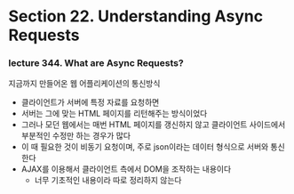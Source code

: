 # Section 22. Understanding Async Requests

### lecture 344. What are Async Requests?

지금까지 만들어온 웹 어플리케이션의 통신방식
* 클라이언트가 서버에 특정 자료를 요청하면
* 서버는 그에 맞는 HTML 페이지를 리턴해주는 방식이었다
* 그러나 모던 웹에서는 매번 HTML 페이지를 갱신하지 않고 클라이언트 사이드에서 부분적인 수정만 하는 경우가 많다
* 이 때 필요한 것이 비동기 요청이며, 주로 json이라는 데이터 형식으로 서버와 통신한다
* AJAX를 이용해서 클라이언트 측에서 DOM을 조작하는 내용이다
  - 너무 기초적인 내용이라 따로 정리하지 않는다